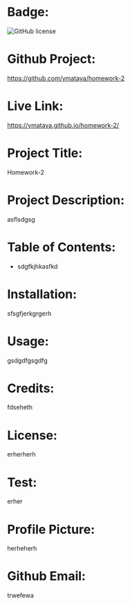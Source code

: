 
# Badge:
![*GitHub license*](https://img.shields.io/badge/license-APACHE2.0-blue.svg)

# Github Project: 
https://github.com/ymataya/homework-2

# Live Link: 
https://ymataya.github.io/homework-2/

# Project Title:
Homework-2

# Project Description:
asflsdgsg

# Table of Contents:
* sdgfkjhkasfkd

# Installation:
sfsgfjerkgrgerh

# Usage:
gsdgdfgsgdfg

# Credits:
fdseheth

# License:
erherherh

# Test:
erher

# Profile Picture: 
herheherh

# Github Email: 
trwefewa
